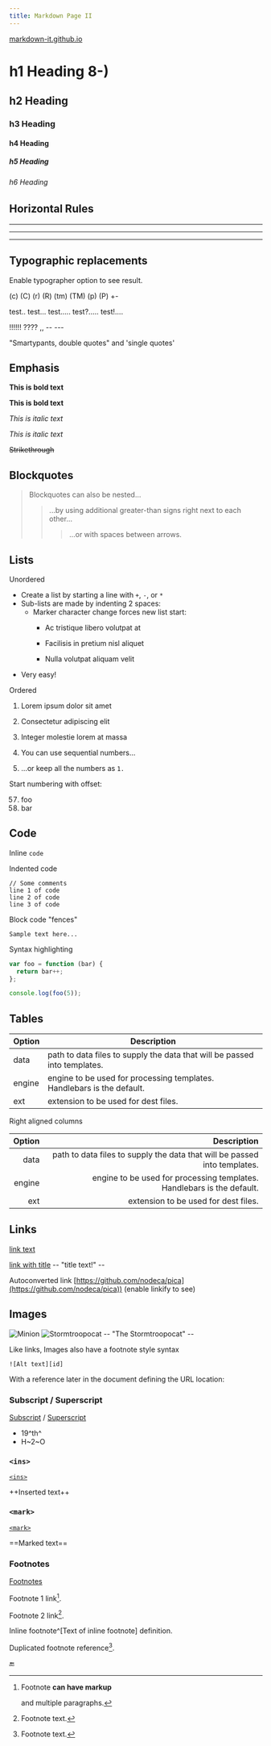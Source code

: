 ```yaml
---
title: Markdown Page II
---
```



[markdown-it.github.io](https://markdown-it.github.io/)

# h1 Heading 8-)

## h2 Heading

### h3 Heading

#### h4 Heading

##### h5 Heading

###### h6 Heading

## Horizontal Rules

___

---

***

## Typographic replacements

Enable typographer option to see result.

(c) (C) (r) (R) (tm) (TM) (p) (P) +-

test.. test... test..... test?..... test!....

!!!!!! ???? ,,  -- ---

"Smartypants, double quotes" and 'single quotes'

## Emphasis

**This is bold text**

**This is bold text**

*This is italic text*

*This is italic text*

~~Strikethrough~~

## Blockquotes

> Blockquotes can also be nested...
> > ...by using additional greater-than signs right next to each other...
> >
> > > ...or with spaces between arrows.

## Lists

Unordered

+ Create a list by starting a line with `+`, `-`, or `*`
+ Sub-lists are made by indenting 2 spaces:
  + Marker character change forces new list start:
    + Ac tristique libero volutpat at
    + Facilisis in pretium nisl aliquet

    + Nulla volutpat aliquam velit
+ Very easy!

Ordered

1. Lorem ipsum dolor sit amet
2. Consectetur adipiscing elit
3. Integer molestie lorem at massa

1. You can use sequential numbers...
1. ...or keep all the numbers as `1.`

Start numbering with offset:

57. foo
1. bar

## Code

Inline `code`

Indented code

    // Some comments
    line 1 of code
    line 2 of code
    line 3 of code

Block code "fences"

```plain
Sample text here...
```

Syntax highlighting

```js
var foo = function (bar) {
  return bar++;
};

console.log(foo(5));
```

## Tables

| Option | Description                                                  |
| ------ | ------------------------------------------------------------ |
| data   | path to data files to supply the data that will be passed into templates. |
| engine | engine to be used for processing templates. Handlebars is the default. |
| ext    | extension to be used for dest files.                         |

Right aligned columns

| Option |                                                  Description |
| -----: | -----------------------------------------------------------: |
|   data | path to data files to supply the data that will be passed into templates. |
| engine | engine to be used for processing templates. Handlebars is the default. |
|    ext |                         extension to be used for dest files. |

## Links

[link text](http://dev.nodeca.com)

[link with title](http://nodeca.github.io/pica/demo/) -- "title text!" --

Autoconverted link [https://github.com/nodeca/pica](https://github.com/nodeca/pica)) (enable linkify to see)

## Images

![Minion](/cmdr/minion.png)
![Stormtroopocat](/cmdr/stormtroopocat.png) -- "The Stormtroopocat" --

Like links, Images also have a footnote style syntax

`![Alt text][id]`

With a reference later in the document defining the URL location:

[//]: # (## Plugins)

[//]: # ()
[//]: # (The killer feature of `markdown-it` is very effective support of)

[//]: # ([syntax plugins]&#40;https://www.npmjs.org/browse/keyword/markdown-it-plugin&#41;.)

[//]: # (### Emojies)

[//]: # ()
[//]: # ([Emojies]&#40;https://github.com/markdown-it/markdown-it-emoji&#41;,)

[//]: # ()
[//]: # (> Classic markup: :wink: :crush: :cry: :tear: :laughing: :yum:)

[//]: # (>)

[//]: # (> Shortcuts &#40;emoticons&#41;: :-&#41; :-&#40; 8-&#41; ;&#41;)

[//]: # ()
[//]: # (see [how to change output]&#40;https://github.com/markdown-it/markdown-it-emoji#change-output&#41; with twemoji.)

### Subscript / Superscript

[Subscript](https://github.com/markdown-it/markdown-it-sub) / [Superscript](https://github.com/markdown-it/markdown-it-sup)

+ 19^th^
+ H~2~O

### `<ins>`

[`<ins>`](https://github.com/markdown-it/markdown-it-ins)

++Inserted text++

### `<mark>`

[`<mark>`](https://github.com/markdown-it/markdown-it-mark)

==Marked text==

### Footnotes

[Footnotes](https://github.com/markdown-it/markdown-it-footnote)

Footnote 1 link[^first].

Footnote 2 link[^second].

Inline footnote^[Text of inline footnote] definition.

Duplicated footnote reference[^second].

[^first]: Footnote **can have markup**

    and multiple paragraphs.

[^second]: Footnote text.

[//]: # (### Definition lists)

[//]: # ()
[//]: # ([Definition lists]&#40;https://github.com/markdown-it/markdown-it-deflist&#41;)

[//]: # ()
[//]: # (Term 1)

[//]: # ()
[//]: # (:   Definition 1)

[//]: # (with lazy continuation.)

[//]: # ()
[//]: # (Term 2 with *inline markup*)

[//]: # ()
[//]: # (:   Definition 2)

[//]: # ()
[//]: # (        { some code, part of Definition 2 })

[//]: # (    )
[//]: # (    Third paragraph of definition 2.)

[//]: # ()
[//]: # (*Compact style:*)

[//]: # ()
[//]: # (Term 1)

[//]: # (  ~ Definition 1)

[//]: # ()
[//]: # (Term 2)

[//]: # (  ~ Definition 2a)

[//]: # (  ~ Definition 2b)

[//]: # ()
[//]: # (### Abbreviations)

[//]: # ()
[//]: # (This is HTML [Abbreviations]&#40;https://github.com/markdown-it/markdown-it-abbr&#41; example.)

[//]: # ()
[//]: # (It converts "HTML", but keep intact partial entries like "xxxHTMLyyy" and so on.)

[//]: # ()
[//]: # (*[HTML]: Hyper Text Markup Language)

[//]: # ()
[//]: # (### Custom containers)

[//]: # ()
[//]: # ([Custom containers]&#40;https://github.com/markdown-it/markdown-it-container&#41;)

[//]: # ()
[//]: # (::: warning)

[//]: # (*here be dragons*)

[//]: # (:::)

🔚

